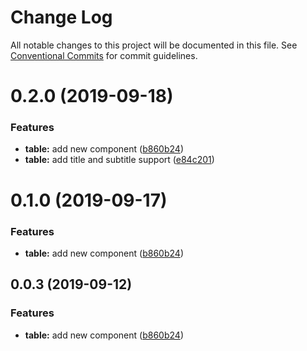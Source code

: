 # Change Log

All notable changes to this project will be documented in this file.
See [Conventional Commits](https://conventionalcommits.org) for commit guidelines.

# 0.2.0 (2019-09-18)


### Features

* **table:** add new component ([b860b24](https://github.com/synerise/synerise-design/commit/b860b24))
* **table:** add title and subtitle support ([e84c201](https://github.com/synerise/synerise-design/commit/e84c201))





# 0.1.0 (2019-09-17)


### Features

* **table:** add new component ([b860b24](https://github.com/synerise/synerise-design/commit/b860b24))





## 0.0.3 (2019-09-12)


### Features

* **table:** add new component ([b860b24](https://github.com/synerise/synerise-design/commit/b860b24))
